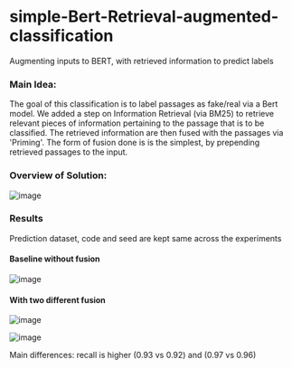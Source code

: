 # simple-Bert-Retrieval-augmented-classification
Augmenting inputs to BERT, with retrieved information to predict labels

### Main Idea:
The goal of this classification is to label passages as fake/real via a Bert model.
We added a step on Information Retrieval (via BM25) to retrieve relevant pieces of information pertaining to the passage that is to be classified.
The retrieved information are then fused with the passages via 'Priming'.
The form of fusion done is is the simplest, by prepending retrieved passages to the input.

### Overview of Solution:
![image](https://user-images.githubusercontent.com/54625060/170184988-c058e8ba-687c-40e4-9515-2f32c5881012.png)

### Results
Prediction dataset, code and seed are kept same across the experiments 
#### Baseline without fusion
![image](https://user-images.githubusercontent.com/54625060/170185440-bfbb658b-fdae-42ad-b3e3-f728985dc12f.png)

#### With two different fusion
![image](https://user-images.githubusercontent.com/54625060/170185502-b1c896fa-e6ca-4a87-bcda-5c9b6f142ec2.png)

![image](https://user-images.githubusercontent.com/54625060/170185512-7b0e800e-e1ad-487a-b0d6-bd7ee086a96d.png)

Main differences: recall is higher (0.93 vs 0.92) and (0.97 vs 0.96)
